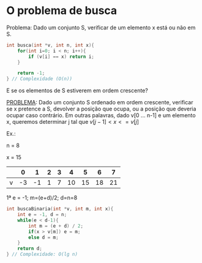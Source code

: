 # O problema de busca

Problema: Dado um conjunto S, verificar de um elemento x está ou não em S.
```c
int busca(int *v, int n, int x){
    for(int i=0; i < n; i++){
        if (v[i] == x) return i;
    }

    return -1;
} // Complexidade (O(n))
```
E se os elementos de S estiverem em ordem crescente?

<u>PROBLEMA</u>: Dado um conjunto S ordenado em ordem crescente, verificar se x pretence a S, devolver a posição que ocupa, ou a posição que deveria ocupar caso contrário.
Em outras palavras, dado v[0 ... n-1] e um elemento x, queremos determinar j tal que $v[j-1] < x <= v[j]$

Ex.:

n = 8

x = 15

|   | 0 | 1 | 2 | 3 | 4 | 5 | 6 | 7 |
|---|---|---|--|----|---|---|---|---|
| v | -3 | -1 | 1 | 7 | 10 | 15 | 18 | 21 |

1ª e = -1; m=(e+d)/2; d=n=8

```c
int buscaBinaria(int *v, int m, int x){
    int e = -1, d = n;
    while(e < d-1){
        int m = (e + d) / 2;
        if(x > v[m]) e = m;
        else d = m;
    }
    return d;
} // Complexidade: O(lg n)
```